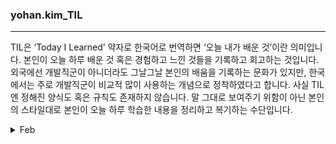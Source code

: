 ### yohan.kim_TIL
---
TIL은 ‘Today I Learned’ 약자로 한국어로 번역하면 ‘오늘 내가 배운 것’이란 의미입니다. 본인이 오늘 하루 배운 것 혹은 경험하고 느낀 것들을 기록하고 회고하는 것입니다.
외국에선 개발직군이 아니더라도 그날그날 본인의 배움을 기록하는 문화가 있지만, 한국에서는 주로 개발직군이 비교적 많이 사용하는 개념으로 정착하였다고 합니다.
사실 TIL엔 정해진 양식도 혹은 규칙도 존재하지 않습니다. 말 그대로 보여주기 위함이 아닌 본인의 스타일대로 본인이 오늘 하루 학습한 내용을 정리하고 복기하는 수단입니다.<br>

<details>
  <summary> Feb </summary>
  
  - [25/02/03](https://github.com/100-hours-a-week/yohan.kim_TIL/blob/main/Feb/2025-02-03.md)
  - [25/02/04](https://github.com/100-hours-a-week/yohan.kim_TIL/blob/main/Feb/2025-02-04.md)
  
</details>
